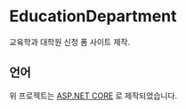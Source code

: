# EducationDepartment
교육학과 대학원 신청 폼 사이트 제작.

## 언어
위 프로젝트는 [ASP.NET CORE](https://www.asp.net/get-started) 로 제작되었습니다.

